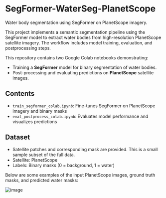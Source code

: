 # SegFormer-WaterSeg-PlanetScope
Water body segmentation using SegFormer on PlanetScope imagery.

This project implements a semantic segmentation pipeline using the SegFormer model to extract water bodies from high-resolution PlanetScope satellite imagery. 
The workflow includes model training, evaluation, and postprocessing steps.

This repository contains two Google Colab notebooks demonstrating:
- Training a **SegFormer** model for binary segmentation of water bodies.
- Post-processing and evaluating predictions on **PlanetScope** satellite images.



## Contents

- `train_segformer_colab.ipynb`: Fine-tunes SegFormer on PlanetScope imagery and binary masks
- `eval_postprocess_colab.ipynb`: Evaluates model performance and visualizes predictions



## Dataset

- Satellite patches and corresponding mask are provided. This is a small sample subset of the full data.
- Satellite: PlanetScope
- Labels: Binary masks (0 = background, 1 = water)


Below are some examples of the input PlanetScope images, ground truth masks, and predicted water masks:

![image](https://github.com/user-attachments/assets/2c433b0c-5413-4e73-bee7-17a8a38033aa)
